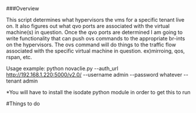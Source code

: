 
###Overview

This script determines what hypervisors the vms for a specific tenant live on. It also figures out what qvo ports are associated
with the virtual machine(s) in question. Once the qvo ports are determined I am going to write functionality that can push ovs commands to 
the appropriate br-ints on the hypervisors. The ovs command will do things to the traffic flow associated with the specific virtual machine in 
question. ex)mirroing, qos, rspan, etc.

Usage example: python novaclie.py --auth_url http://192.168.1.220:5000/v2.0/ --username admin --password whatever --tenant admin

*You will have to install the isodate python module in order to get this to run

#Things to do


